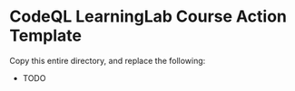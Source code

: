 # CodeQL LearningLab Course Action Template

Copy this entire directory,
and replace the following:

* TODO